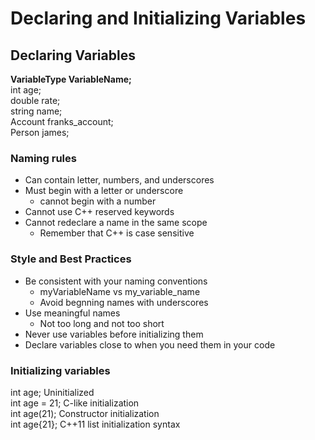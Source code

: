 # Declaring and Initializing Variables
## Declaring Variables

<b>VariableType VariableName;</b>
<br>int age;
<br>double rate;
<br>string name;
<br>Account franks_account;
<br>Person james;

### Naming rules
<ul>
<li>Can contain letter, numbers, and underscores</li>
<li>Must begin with a letter or underscore
<ul>
    <li>cannot begin with a number</li>
</ul>
</li>
<li>Cannot use C++ reserved keywords</li>
<li>Cannot redeclare a name in the same scope
<ul>
    <li>Remember that C++ is case sensitive</li>
</ul>
</li>
</ul>

### Style and Best Practices
<ul>
<li>Be consistent with your naming conventions
<ul>
    <li>myVariableName vs my_variable_name</li>
    <li>Avoid begnning names with underscores</li>
</ul>
</li>

<li>Use meaningful names
<ul>
    <li>Not too long and not too short</li>
</ul>
</li>

<li>Never use variables before initializing them</li>
<li>Declare variables close to when you need them in your code</li>
</ul>

### Initializing variables
int age; Uninitialized
<br>int age = 21; C-like initialization
<br>int age(21); Constructor initialization
<br>int age{21}; C++11 list initialization syntax
